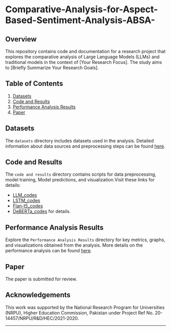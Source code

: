 ﻿# Comparative-Analysis-for-Aspect-Based-Sentiment-Analysis-ABSA-

## Overview
This repository contains code and documentation for a research project that explores the comparative analysis of Large Language Models (LLMs) and traditional models in the context of [Your Research Focus]. The study aims to [Briefly Summarize Your Research Goals].

## Table of Contents
1. [Datasets](#Datasets)
2. [Code and Results](#Code-and-Results)
3. [Performance Analysis Results](#Performance-Analysis-Results)
4. [Paper](#paper)


## Datasets
The `datasets` directory includes datasets used in the analysis. Detailed information about data sources and preprocessing steps can be found [here](datasets).

## Code and Results
The `code and results` directory contains scripts for data preprocessing, model training, Model predictions, and visualization.Visit these links for details:

- [LLM_codes](Codes%20and%20results_LLM)
- [LSTM_codes](Codes%20and%20results_LSTM)
- [Flan-t5_codes](Codes%20and%20results_flan_t5)
- [DeBERTa_codes](codes%20and%20results_deberta) for details.

## Performance Analysis Results
Explore the `Performance Analysis Results` directory for key metrics, graphs, and visualizations obtained from the analysis. More details on the performance analysis can be found [here](Results%and%performance%analysis).

## Paper
The paper is submitted for review. 


## Acknowledgements
This work was supported by the National Research Program for Universities (NRPU), Higher Education Commission, Pakistan under Project Ref No. 20-14457/NRPU/R\&D/HEC/2021-2020. 

---


